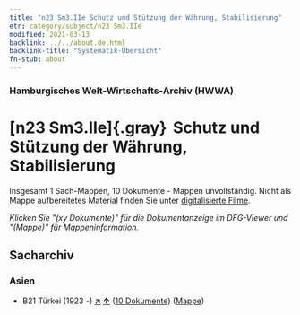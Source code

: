 ```yaml
---
title: "n23 Sm3.IIe Schutz und Stützung der Währung, Stabilisierung"
etr: category/subject/n23 Sm3.IIe
modified: 2021-03-13
backlink: ../../about.de.html
backlink-title: "Systematik-Übersicht"
fn-stub: about
---
```


### Hamburgisches Welt-Wirtschafts-Archiv (HWWA)
# [n23 Sm3.IIe]{.gray}&#8201; Schutz und Stützung der Währung, Stabilisierung&#160; 




Insgesamt 1 Sach-Mappen, 10 Dokumente - Mappen unvollständig.
Nicht als Mappe aufbereitetes Material finden Sie unter [digitalisierte Filme](/film/h1_sh).

_Klicken Sie "(xy Dokumente)" für die Dokumentanzeige im DFG-Viewer und "(Mappe)" für Mappeninformation._

## Sacharchiv




### Asien

- B21 Türkei (1923 -) [**&nearr;**](../../../geo/i/141111/about.de.html "Türkei (1923 -) (alle Mappen)") [**&uarr;**](../../../geo/about.de.html#B21 "Ländersystematik") (<a href="https://pm20.zbw.eu/dfgview/sh/141111,145314" title="über: Türkei (1923 -) : Schutz und Stützung der Währung, Stabilisierung" target="_blank">10 Dokumente</a>) ([Mappe](../../../../folder/sh/1411xx/141111/1453xx/145314/about.de.html))


